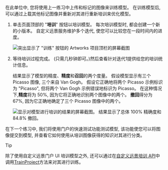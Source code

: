 在此单位中, 您将使用上一练习中上传和标记的图像来训练模型。 在训练模型后, 可以通过上载其他标记图像并重新对其进行重新培训来优化模型。

1. 单击页面顶部的 "**培训**" 按钮以培训模型。 每次培训模型时, 都会创建一个新的小版本。 自定义远景服务维护多个迭代, 使您可以比较您在一段时间内的进度。

    ![突出显示了 "训练" 按钮的 Artworks 项目顶栏的屏幕截图](../media/2-portal-click-train.png)

1. 等待培训过程完成。 (只需几秒钟即可。)然后查看针对迭代1提供给您的培训统计信息。 

    结果显示了模型的精度、**精度**和**召回**的两个度量。 假设模型显示有三个 Picasso 图像, 三个来自 Van Gogh。 假设它正确地将两个 Picasso 示例标识为 "Picasso", 但将两个 Van Gogh 示例错误地标识为 Picasso。 在这种情况下,**精度**将为 50%, 因为它将正确地识别两个图像中的两个。 **撤回**得分为 67%, 因为它正确地确定了三个 Picasso 图像中的两个。

    ![显示对模型进行培训的结果的屏幕截图。 结果显示了总体 100% 精确度和 84.8% 撤回。](../media/2-portal-train-complete.png)

在下一个练习中, 我们将使用门户的快速测试功能测试模型, 该功能使您可以将图像提交到模型, 并查看它如何使用从培训图像获得的知识对其进行分类。

> [!TIP]
> 除了使用自定义远景门户 UI 培训模型之外, 还可以通过在[自定义远景培训 API](https://southcentralus.dev.cognitive.microsoft.com/docs/services/d9a10a4a5f8549599f1ecafc435119fa/operations/58d5835bc8cb231380095be3)中调用[TrainProject](https://southcentralus.dev.cognitive.microsoft.com/docs/services/d9a10a4a5f8549599f1ecafc435119fa/operations/58d5835bc8cb231380095bed)方法来对其进行训练。